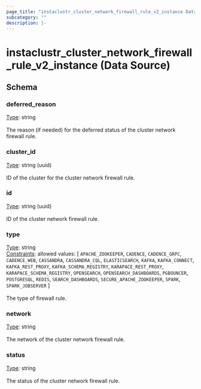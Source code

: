 ```yaml
---
page_title: "instaclustr_cluster_network_firewall_rule_v2_instance Data Source - terraform-provider-instaclustr"
subcategory: ""
description: |-
---
```


# instaclustr_cluster_network_firewall_rule_v2_instance (Data Source)

## Schema
### deferred_reason<br>
<ins>Type</ins>: string<br>
<br>The reason (if needed) for the deferred status of the cluster network firewall rule.
### cluster_id<br>
<ins>Type</ins>: string (uuid)<br>
<br>ID of the cluster for the cluster network firewall rule.
### id<br>
<ins>Type</ins>: string (uuid)<br>
<br>ID of the cluster network firewall rule.
### type<br>
<ins>Type</ins>: string<br>
<ins>Constraints</ins>: allowed values: [ `APACHE_ZOOKEEPER`, `CADENCE`, `CADENCE_GRPC`, `CADENCE_WEB`, `CASSANDRA`, `CASSANDRA_CQL`, `ELASTICSEARCH`, `KAFKA`, `KAFKA_CONNECT`, `KAFKA_REST_PROXY`, `KAFKA_SCHEMA_REGISTRY`, `KARAPACE_REST_PROXY`, `KARAPACE_SCHEMA_REGISTRY`, `OPENSEARCH`, `OPENSEARCH_DASHBOARDS`, `PGBOUNCER`, `POSTGRESQL`, `REDIS`, `SEARCH_DASHBOARDS`, `SECURE_APACHE_ZOOKEEPER`, `SPARK`, `SPARK_JOBSERVER` ]<br><br>The type of firewall rule.
### network<br>
<ins>Type</ins>: string<br>
<br>The network of the cluster network firewall rule.
### status<br>
<ins>Type</ins>: string<br>
<br>The status of the cluster network firewall rule.

